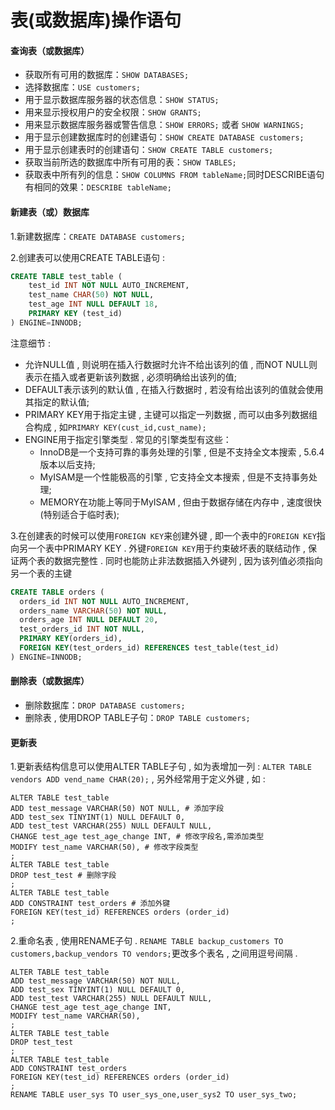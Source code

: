 # 表\(或数据库\)操作语句

#### 查询表（或数据库）

* 获取所有可用的数据库：`SHOW DATABASES;`
* 选择数据库：`USE customers;`
* 用于显示数据库服务器的状态信息：`SHOW STATUS;`
* 用来显示授权用户的安全权限：`SHOW GRANTS;`
* 用来显示数据库服务器或警告信息：`SHOW ERRORS;` 或者 `SHOW WARNINGS;`
* 用于显示创建数据库时的创建语句：`SHOW CREATE DATABASE customers;`
* 用于显示创建表时的创建语句：`SHOW CREATE TABLE customers;`
* 获取当前所选的数据库中所有可用的表：`SHOW TABLES;`
* 获取表中所有列的信息：`SHOW COLUMNS FROM tableName;`同时DESCRIBE语句有相同的效果：`DESCRIBE tableName;`

#### 新建表（或）数据库

1.新建数据库：`CREATE DATABASE customers;`

2.创建表可以使用CREATE TABLE语句 :

```SQL
CREATE TABLE test_table (
    test_id INT NOT NULL AUTO_INCREMENT,
    test_name CHAR(50) NOT NULL,
    test_age INT NULL DEFAULT 18,
    PRIMARY KEY (test_id)
) ENGINE=INNODB;
```

注意细节 :

* 允许NULL值 , 则说明在插入行数据时允许不给出该列的值 , 而NOT NULL则表示在插入或者更新该列数据 , 必须明确给出该列的值;
* DEFAULT表示该列的默认值 , 在插入行数据时 , 若没有给出该列的值就会使用其指定的默认值;
* PRIMARY KEY用于指定主键 , 主键可以指定一列数据 , 而可以由多列数据组合构成 , 如`PRIMARY KEY(cust_id,cust_name);`
* ENGINE用于指定引擎类型 . 常见的引擎类型有这些：
  * InnoDB是一个支持可靠的事务处理的引擎 , 但是不支持全文本搜索 , 5.6.4版本以后支持;
  * MyISAM是一个性能极高的引擎 , 它支持全文本搜索 , 但是不支持事务处理;
  * MEMORY在功能上等同于MyISAM , 但由于数据存储在内存中 , 速度很快\(特别适合于临时表\);

3.在创建表的时候可以使用`FOREIGN KEY`来创建外键 , 即一个表中的`FOREIGN KEY`指向另一个表中PRIMARY KEY . 外键`FOREIGN KEY`用于约束破坏表的联结动作 , 保证两个表的数据完整性 . 同时也能防止非法数据插入外键列 , 因为该列值必须指向另一个表的主键

```SQL
CREATE TABLE orders (
  orders_id INT NOT NULL AUTO_INCREMENT,
  orders_name VARCHAR(50) NOT NULL,
  orders_age INT NULL DEFAULT 20,
  test_orders_id INT NOT NULL,
  PRIMARY KEY(orders_id),
  FOREIGN KEY(test_orders_id) REFERENCES test_table(test_id)
) ENGINE=INNODB;
```

#### 删除表（或数据库）

* 删除数据库：`DROP DATABASE customers;`
* 删除表 , 使用DROP TABLE子句：`DROP TABLE customers;`

#### 更新表

1.更新表结构信息可以使用ALTER TABLE子句 , 如为表增加一列 : `ALTER TABLE vendors ADD vend_name CHAR(20);` , 另外经常用于定义外键 , 如 :

```
ALTER TABLE test_table
ADD test_message VARCHAR(50) NOT NULL, # 添加字段
ADD test_sex TINYINT(1) NULL DEFAULT 0,
ADD test_test VARCHAR(255) NULL DEFAULT NULL,
CHANGE test_age test_age_change INT, # 修改字段名,需添加类型
MODIFY test_name VARCHAR(50), # 修改字段类型
;
ALTER TABLE test_table
DROP test_test # 删除字段
;
ALTER TABLE test_table
ADD CONSTRAINT test_orders # 添加外键
FOREIGN KEY(test_id) REFERENCES orders (order_id)
;
```

2.重命名表 , 使用RENAME子句 . `RENAME TABLE backup_customers TO customers,backup_vendors TO vendors;`更改多个表名 , 之间用逗号间隔 .

```
ALTER TABLE test_table
ADD test_message VARCHAR(50) NOT NULL,
ADD test_sex TINYINT(1) NULL DEFAULT 0,
ADD test_test VARCHAR(255) NULL DEFAULT NULL,
CHANGE test_age test_age_change INT,
MODIFY test_name VARCHAR(50),
;
ALTER TABLE test_table
DROP test_test
;
ALTER TABLE test_table
ADD CONSTRAINT test_orders
FOREIGN KEY(test_id) REFERENCES orders (order_id)
;
RENAME TABLE user_sys TO user_sys_one,user_sys2 TO user_sys_two;
```




